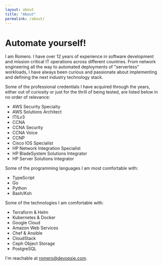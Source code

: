 ```yaml
---
layout: about
title: "About"
permalink: /about/
---
```


# Automate yourself!

I am Romero. I have over 12 years of experience in software development and mission critical IT operations across different countries. From network engineering all the way to automated deployments of "serverless" workloads, I have always been curious and passionate about implementing and defining the next industry technology stack.

Some of the professional credentials I have acquired through the years, either out of curiosity or just for the thrill of being tested, are listed below in no order of relevance:

* AWS Security Specialty
* AWS Solutions Architect
* ITILv3
* CCNA
* CCNA Security
* CCNA Voice
* CCNP
* Cisco IOS Specialist
* HP Network Integration Specialist
* HP BladeSystem Solutions Integrator
* HP Server Solutions Integrator

Some of the programming languages I am most comfortable with:

* TypeScript
* Go
* Python
* Bash/Ksh

Some of the technologies I am comfortable with:

* Terraform & Helm
* Kubernetes & Docker
* Google Cloud
* Amazon Web Services
* Chef & Ansible
* CloudStack
* Ceph Object Storage
* PostgreSQL


I'm reachable at romero@devopsie.com.

